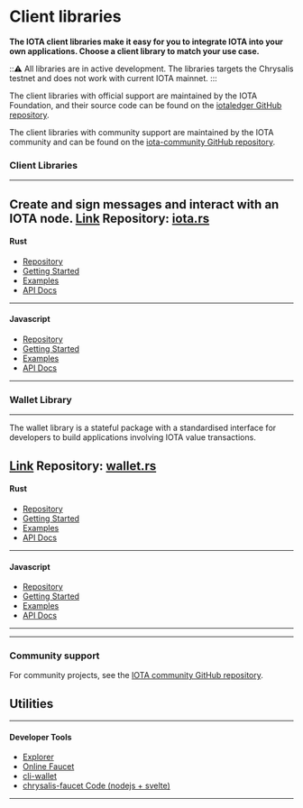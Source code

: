 # Client libraries

**The IOTA client libraries make it easy for you to integrate IOTA into your own applications. Choose a client library to match your use case.**

:::warning:
All libraries are in active development. The libraries targets the Chrysalis testnet and does not work with current IOTA mainnet.
:::

The client libraries with official support are maintained by the IOTA Foundation, and their source code can be found on the [iotaledger GitHub repository](https://github.com/iotaledger).

The client libraries with community support are maintained by the IOTA community and can be found on the [iota-community GitHub repository](https://github.com/iotal-community).

### **Client Libraries** ###
---------------
Create and sign messages and interact with an IOTA node.
[Link](https://client-lib.docs.iota.org/)
Repository: [iota.rs](https://github.com/iotaledger/iota.rs)
---

#### **Rust** ####
- [Repository](https://client-lib.docs.iota.org/)
- [Getting Started](https://client-lib.docs.iota.org/libraries/rust/getting_started.html)
- [Examples](https://github.com/iotaledger/iota.rs/tree/dev/examples)
- [API Docs](https://client-lib.docs.iota.org/docs/iota_client/) 
---

#### **Javascript** ####
- [Repository](https://github.com/iotaledger/iota.rs/tree/dev/bindings/nodejs)
- [Getting Started](https://client-lib.docs.iota.org/libraries/nodejs/getting_started.html)
- [Examples]()
- [API Docs]() 
---


### **Wallet Library** ###
---------------

The wallet library is a stateful package with a standardised interface for developers to build applications involving IOTA value transactions.

[Link](https://wallet-lib.docs.iota.org/)
Repository: [wallet.rs](https://github.com/iotaledger/wallet.rs)
---

#### **Rust** ####
- [Repository](https://github.com/iotaledger/wallet.rs)
- [Getting Started](https://wallet-lib.docs.iota.org/libraries/rust/getting_started.html)
- [Examples](https://github.com/iotaledger/wallet.rs/tree/develop/examples)
- [API Docs](https://wallet-lib.docs.iota.org/docs/iota_wallet) 
---

#### **Javascript** ####
- [Repository](https://github.com/iotaledger/wallet.rs/tree/develop/bindings/nodejs)
- [Getting Started](https://wallet-lib.docs.iota.org/libraries/nodejs/getting_started.html)
- [Examples](https://github.com/iotaledger/wallet.rs/tree/develop/bindings/nodejs/examples)
- [API Docs](https://wallet-lib.docs.iota.org/libraries/nodejs/api_reference.html)
---


---------------

### __Community support__ ###

For community projects, see the [IOTA community GitHub repository](https://github.com/iota-community).

## Utilities

---------------
#### **Developer Tools** ####    
- [Explorer](https://explorer.iota.org/chrysalis)
- [Online Faucet](https://faucet.testnet.chrysalis2.com/)
- [cli-wallet](https://github.com/iotaledger/cli-wallet)
- [chrysalis-faucet Code (nodejs + svelte)](https://github.com/iotaledger/chrysalis-faucet)
---------------
